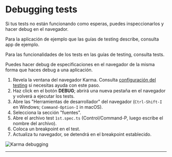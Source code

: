 # Debugging tests

Si tus tests no están funcionando como esperas, puedes inspeccionarlos y hacer debug en el navegador.



<div class="alert is-helpful">
Para la aplicación de ejemplo que las guías de testing describe, consulta <live-example name="testing" embedded-style noDownload>app de ejemplo</live-example>.

Para las funcionalidades de los tests en las guías de testing, consulta  <live-example name="testing" stackblitz="specs" noDownload>tests</live-example>.

</div>

Puedes hacer debug de especificaciones en el navegador de la misma forma que haces debug a una aplicación.

1. Revela la ventana del navegador Karma. Consulta [configuración del testing](guide/testing#set-up-testing) si necesitas ayuda con este paso.
1. Haz click en el botón **DEBUG**; abrirá una nueva pestaña en el navegador y volverá a ejecutar los tests.
1. Abre las "Herramientas de desarrollador" del navegador (`Ctrl-Shift-I` en Windows; `Command-Option-I` in macOS).
1. Selecciona la sección "fuentes".
1. Abre el archivo test `1st.spec.ts` (Control/Command-P, luego escribe el nombre del archivo).
1. Coloca un breakpoint en el test. 
1. Actualiza tu navegador, se detendrá en el breakpoint establecido.

<div class="lightbox">
  <img src='generated/images/guide/testing/karma-1st-spec-debug.png' alt="Karma debugging">
</div>

<hr>

